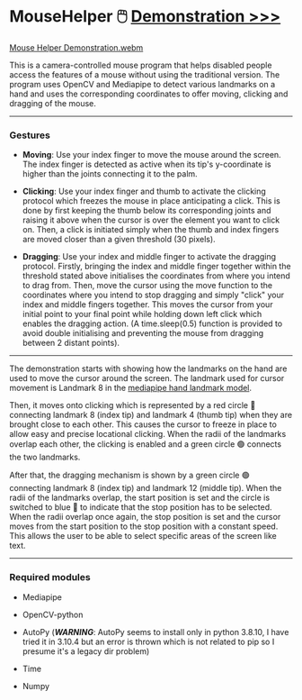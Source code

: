# MouseHelper 🖱️ [Demonstration >>>](https://github.com/Dhivyno/MouseHelper/blob/main/Mouse%20Helper%20Demonstration.mp4)

[Mouse Helper Demonstration.webm](https://github.com/Dhivyno/MouseHelper/assets/63943490/aae91c04-e6c0-446d-80da-4f1672449c80)

This is a camera-controlled mouse program that helps disabled people access the features of a mouse without using the traditional version. The program uses OpenCV and Mediapipe to detect various landmarks on a hand and uses the corresponding coordinates to offer moving, clicking and dragging of the mouse. 

---

### Gestures

- **Moving**: Use your index finger to move the mouse around the screen. The index finger is detected as active when its tip's y-coordinate is higher than the joints connecting it to the palm.

- **Clicking**: Use your index finger and thumb to activate the clicking protocol which freezes the mouse in place anticipating a click. This is done by first keeping the thumb below its corresponding joints and raising it above when the cursor is over the element you want to click on. Then, a click is initiated simply when the thumb and index fingers are moved closer than a given threshold (30 pixels). 

- **Dragging**: Use your index and middle finger to activate the dragging protocol. Firstly, bringing the index and middle finger together within the threshold stated above initialises the coordinates from where you intend to drag from. Then, move the cursor using the move function to the coordinates where you intend to stop dragging and simply "click" your index and middle fingers together. This moves the cursor from your initial point to your final point while holding down left click which enables the dragging action. (A time.sleep(0.5) function is provided to avoid double initialising and preventing the mouse from dragging between 2 distant points).

---



The demonstration starts with showing how the landmarks on the hand are used to move the cursor around the screen. The landmark used for cursor movement is Landmark 8 in the [mediapipe hand landmark model](https://google.github.io/mediapipe/solutions/hands.html). 

Then, it moves onto clicking which is represented by a red circle  🔴 connecting landmark 8 (index tip) and landmark 4 (thumb tip) when they are brought close to each other. This causes the cursor to freeze in place to allow easy and precise locational clicking. When the radii of the landmarks overlap each other, the clicking is enabled and a green circle 🟢 connects the two landmarks. 

After that, the dragging mechanism is shown by a green circle 🟢 connecting landmark 8 (index tip) and landmark 12 (middle tip). When the radii of the landmarks overlap, the start position is set and the circle is switched to blue 🔵 to indicate that the stop position has to be selected. When the radii overlap once again, the stop position is set and the cursor moves from the start position to the stop position with a constant speed. This allows the user to be able to select specific areas of the screen like text.

---

### Required modules

- Mediapipe

- OpenCV-python

- AutoPy    (***WARNING***: AutoPy seems to install only in python 3.8.10, I have tried it in 3.10.4 but an error is thrown which is not related to pip so I presume it's a legacy dir problem)

- Time

- Numpy
